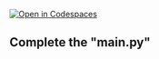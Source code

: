 [![Open in Codespaces](https://classroom.github.com/assets/launch-codespace-2972f46106e565e64193e422d61a12cf1da4916b45550586e14ef0a7c637dd04.svg)](https://classroom.github.com/open-in-codespaces?assignment_repo_id=15345660)
<!--
[Link to Chap 5 Lab18](https://docs.google.com/presentation/d/1r3h2R9JwK9HK_U2Ia-zncL0BSjHV6Giu6ugNJ6yZpgc/edit#slide=id.g1715447b552_0_27)

![Lab 16](https://nimbus-screenshots.s3.amazonaws.com/s/e634571b38c8923031df60fc7fc2fe3f.png)
-->

## Complete the "main.py"

